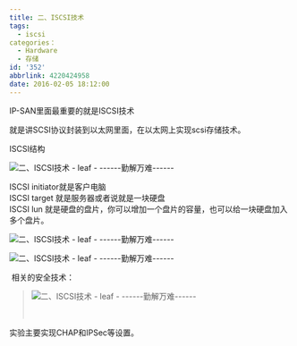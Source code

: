 ```yaml
---
title: 二、ISCSI技术
tags:
  - iscsi
categories：
  - Hardware
  - 存储
id: '352'
abbrlink: 4220424958
date: 2016-02-05 18:12:00
---
```


IP-SAN里面最重要的就是ISCSI技术

就是讲SCSI协议封装到以太网里面，在以太网上实现scsi存储技术。  
  
ISCSI结构  

![二、ISCSI技术 - leaf - ------勤解万难------](http://img1.ph.126.net/KE8AO1mSgBDxDXOhSLVyuw==/6631304160703828771.jpg "二、ISCSI技术 - leaf - ------勤解万难------")

ISCSI initiator就是客户电脑  
ISCSI target 就是服务器或者说就是一块硬盘  
ISCSI lun 就是硬盘的盘片，你可以增加一个盘片的容量，也可以给一块硬盘加入多个盘片。  
  
  

![二、ISCSI技术 - leaf - ------勤解万难------](http://img0.ph.126.net/TpI-mnMqD-2FfxDpDiD4Ng==/6631288767541027428.png "二、ISCSI技术 - leaf - ------勤解万难------")

![二、ISCSI技术 - leaf - ------勤解万难------](http://img0.ph.126.net/ZsOBVWkTLQeokVhg8LiE0A==/6631254682680568695.png "二、ISCSI技术 - leaf - ------勤解万难------")

  

 相关的安全技术：

> ![二、ISCSI技术 - leaf - ------勤解万难------](http://img0.ph.126.net/S-GxGmK4674YKBOiY5eAiA==/6598103307646317621.png "二、ISCSI技术 - leaf - ------勤解万难------")
> 
>  

实验主要实现CHAP和IPSec等设置。